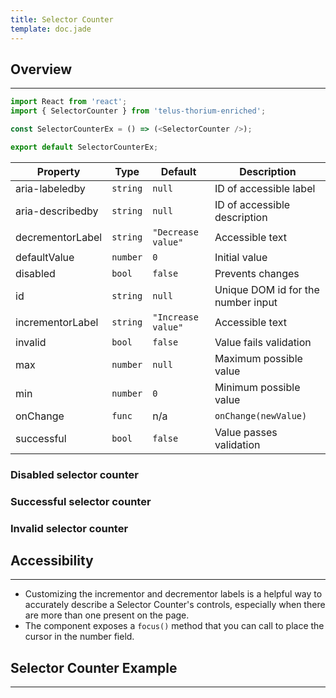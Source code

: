 ```yaml
---
title: Selector Counter
template: doc.jade
---
```


## Overview

---

<div data-thorium-component="SelectorCounter" data-props="{&#034;max&#034;:5}" class="inline-component"></div>

```javascript
import React from 'react';
import { SelectorCounter } from 'telus-thorium-enriched';

const SelectorCounterEx = () => (<SelectorCounter />);

export default SelectorCounterEx;
```

| Property | Type | Default | Description |
|---|---|---|---|
| aria-labeledby | `string` | `null` | ID of accessible label |
| aria-describedby | `string` | `null` | ID of accessible description |
| decrementorLabel | `string` | `"Decrease value"` | Accessible text |
| defaultValue | `number` | `0` | Initial value |
| disabled | `bool` | `false` | Prevents changes |
| id | `string` | `null` | Unique DOM id for the number input |
| incrementorLabel | `string` | `"Increase value"` | Accessible text |
| invalid | `bool` | `false` | Value fails validation |
| max | `number` | `null` | Maximum possible value |
| min | `number` | `0` | Minimum possible value |
| onChange | `func` | n/a | `onChange(newValue)` |
| successful | `bool` | `false` | Value passes validation |

### Disabled selector counter
<div data-thorium-component="SelectorCounter" data-props="{&#034;disabled&#034;:true}" class="inline-component"></div>

### Successful selector counter
<div data-thorium-component="SelectorCounter" data-props="{&#034;successful&#034;:true}" class="inline-component"></div>

### Invalid selector counter
<div data-thorium-component="SelectorCounter" data-props="{&#034;invalid&#034;:true}" class="inline-component"></div>

## Accessibility

---

* Customizing the incrementor and decrementor labels is a helpful way to accurately describe a Selector Counter's controls, especially when there are more than one present on the page.
* The component exposes a `focus()` method that you can call to place the cursor in the number field.

## Selector Counter Example

---

<div data-thorium-component="SelectorCounterExample" data-props="{}"></div>